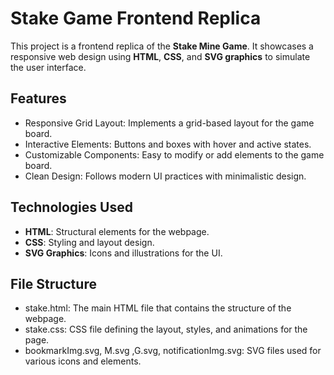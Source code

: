 # Stake Game Frontend Replica

This project is a frontend replica of the **Stake Mine Game**. It showcases a responsive web design using **HTML**, **CSS**, and **SVG graphics** to simulate the user interface.

## Features
- Responsive Grid Layout: Implements a grid-based layout for the game board.
- Interactive Elements: Buttons and boxes with hover and active states.
- Customizable Components: Easy to modify or add elements to the game board.
- Clean Design: Follows modern UI practices with minimalistic design.

## Technologies Used
- **HTML**: Structural elements for the webpage.
- **CSS**: Styling and layout design.
- **SVG Graphics**: Icons and illustrations for the UI.

## File Structure
- stake.html: The main HTML file that contains the structure of the webpage.
- stake.css: CSS file defining the layout, styles, and animations for the page.
- bookmarkImg.svg, M.svg ,G.svg, notificationImg.svg: SVG files used for various icons and elements.



